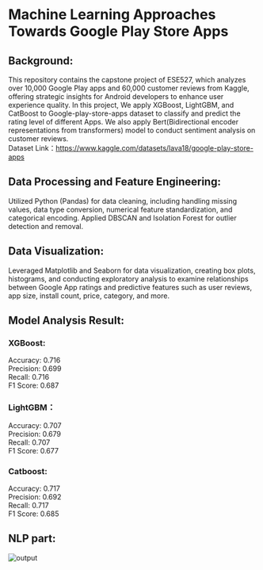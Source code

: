 #  Machine Learning Approaches Towards Google Play Store Apps

## Background:
This repository contains the capstone project of ESE527, which analyzes over 10,000 Google Play apps and 60,000 customer reviews from Kaggle, offering strategic insights for Android developers to enhance user experience quality. In this project, We apply XGBoost, LightGBM, and CatBoost to Google-play-store-apps dataset to classify and predict the rating level of different Apps. We also apply Bert(Bidirectional encoder representations from transformers) model to conduct sentiment analysis on customer reviews.  
Dataset Link：https://www.kaggle.com/datasets/lava18/google-play-store-apps

## Data Processing and Feature Engineering: 

Utilized Python (Pandas) for data cleaning, including handling missing values, data type conversion, numerical feature standardization, and categorical encoding. Applied DBSCAN and Isolation Forest for outlier detection and removal.

## Data Visualization: 
Leveraged Matplotlib and Seaborn for data visualization, creating box plots, histograms, and conducting exploratory analysis to examine relationships between Google App ratings and predictive features such as user reviews, app size, install count, price, category, and more.

## Model Analysis Result:  

### XGBoost:   
Accuracy: 0.716  
Precision: 0.699  
Recall: 0.716  
F1 Score: 0.687   

### LightGBM：   
Accuracy: 0.707  
Precision: 0.679  
Recall: 0.707  
F1 Score: 0.677  

### Catboost:   
Accuracy: 0.717  
Precision: 0.692  
Recall: 0.717  
F1 Score: 0.685  

## NLP part:   
![output](https://github.com/user-attachments/assets/1d64fd2b-185c-4157-82e6-3ca69ed9bf2e)

